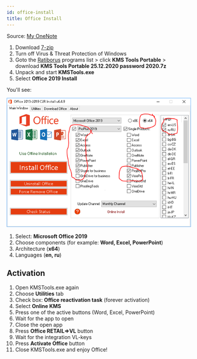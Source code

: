 ```yaml
---
id: office-install
title: Office Install
---
```


Source: [My OneNote](https://onedrive.live.com/redir?resid=B5BE86AE1FCCBFB5%2163344&page=Edit&wd=target%28Windows%2010.one%7C4cdd20c0-19ad-4684-83a4-e219018be944%2FMicrosoft%20Office%202016-2019%20RUS-ENG%20x86-%7C4a1e26e8-ae9f-4d29-bf42-aea54891702a%2F%29)

1. Download [7-zip](https://www.7-zip.org/download.html)
2. Turn off Virus & Threat Protection of Windows
3. Goto the [Ratiborus](http://forum.ru-board.com/topic.cgi?forum=2&topic=5693&start=2060) programs list > click **KMS Tools Portable** > download **KMS Tools Portable 25.12.2020 password 2020.7z**
4. Unpack and start **KMSTools.exe**
5. Select **Office 2019 Install**

You'll see:

[![KMSTools.exe](kmstools-exe.png)](kmstools-exe.png)

1. Select: **Microsoft Office 2019**
2. Choose components (for example: **Word, Excel, PowerPoint**)
3. Architecture (**x64**)
4. Languages (**en, ru**)

## Activation

1. Open KMSTools.exe again
2. Choose **Utilities** tab
3. Check box: **Office reactivation task** (forever activation)
4. Select **Online KMS**
5. Press one of the active buttons (Word, Excel, PowerPoint)
6. Wait for the app to open
7. Close the open app
8. Press **Office RETAIL=>VL** button
9. Wait for the integration VL-keys
10. Press **Activate Office** button
11. Close KMSTools.exe and enjoy Office!
